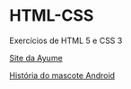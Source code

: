 # HTML-CSS
 Exercícios de HTML 5 e CSS 3

<a href="https://iaspfeifer.github.io/HTML-CSS/práticas/Site - Ayume/index.html">Site da Ayume</a>

<a href="https://iaspfeifer.github.io/HTML-CSS/exercicios/desafio/index.html">História do mascote Android</a>